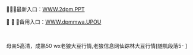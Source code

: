 <p>
	🥜🥜🥜最新入口：<a href="http://www.baidu.com/link?url=6MA2SWnO3Raqke39an_0PUxosM6ZrUGzi1BN9tNnlPW&wd">WWW.2dpm.PPT</a> 
	<p>
		🙋
🙋
🙋备用入口：<a href="http://www.baidu.com/link?url=6MA2SWnO3Raqke39an_0PUxosM6ZrUGzi1BN9tNnlPW&wd">WWW.dpmmwa.UPOU</a> 
	</p>
	<p>
		<br />
	</p>
	<p>
		母亲5高清，成熟50 wx老狼大豆行情,老狼信息网仙踪林大豆行情[随机段落5-
]
	</p>
